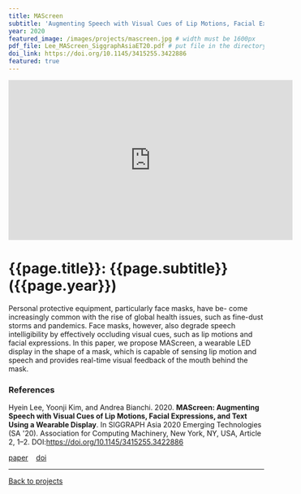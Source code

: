 ```yaml
---
title: MAScreen
subtitle: 'Augmenting Speech with Visual Cues of Lip Motions, Facial Expressions, and Text Using a Wearable Display'
year: 2020
featured_image: /images/projects/mascreen.jpg # width must be 1600px
pdf_file: Lee_MAScreen_SiggraphAsiaET20.pdf # put file in the directory FILES
doi_link: https://doi.org/10.1145/3415255.3422886
featured: true
---
```


<iframe width="560" height="315" src="https://www.youtube.com/embed/EapuK9xQDLI" frameborder="0" allow="accelerometer; autoplay; encrypted-media; gyroscope; picture-in-picture" allowfullscreen></iframe>

<!-- DO NOT CHANGE MANUALLY -->

# {{page.title}}: {{page.subtitle}} ({{page.year}}) 

Personal protective equipment, particularly face masks, have be- come increasingly common with the rise of global health issues, such as fine-dust storms and pandemics. Face masks, however, also degrade speech intelligibility by effectively occluding visual cues, such as lip motions and facial expressions. In this paper, we propose MAScreen, a wearable LED display in the shape of a mask, which is capable of sensing lip motion and speech and provides real-time visual feedback of the mouth behind the mask.

### References

Hyein Lee, Yoonji Kim, and Andrea Bianchi. 2020. **MAScreen: Augmenting Speech with Visual Cues of Lip Motions, Facial Expressions, and Text Using a Wearable Display**. In SIGGRAPH Asia 2020 Emerging Technologies (SA '20). Association for Computing Machinery, New York, NY, USA, Article 2, 1–2. DOI:https://doi.org/10.1145/3415255.3422886


<!-- DO NOT CHANGE MANUALLY -->

<a href="{{ site.url }}/files/{{ page.year }}/{{ page.pdf_file }}" target="_blank">paper</a>&nbsp;&nbsp;&nbsp;
<a href="{{ page.doi_link }}" target="_blank">doi</a>

---

<a href="/index.html" class="button button--large">Back to projects</a>
